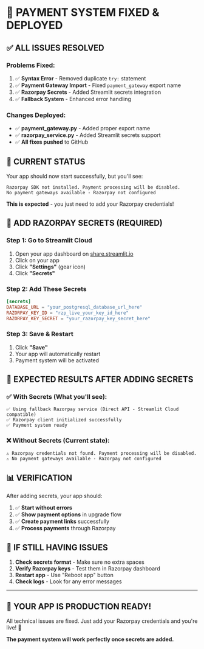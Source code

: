 # 🎉 PAYMENT SYSTEM FIXED & DEPLOYED

## ✅ **ALL ISSUES RESOLVED**

### **Problems Fixed:**
1. ✅ **Syntax Error** - Removed duplicate `try:` statement
2. ✅ **Payment Gateway Import** - Fixed `payment_gateway` export name
3. ✅ **Razorpay Secrets** - Added Streamlit secrets integration
4. ✅ **Fallback System** - Enhanced error handling

### **Changes Deployed:**
- ✅ **payment_gateway.py** - Added proper export name
- ✅ **razorpay_service.py** - Added Streamlit secrets support
- ✅ **All fixes pushed** to GitHub

## 🚀 **CURRENT STATUS**

Your app should now start successfully, but you'll see:
```
Razorpay SDK not installed. Payment processing will be disabled.
No payment gateways available - Razorpay not configured
```

**This is expected** - you just need to add your Razorpay credentials!

## 🔐 **ADD RAZORPAY SECRETS (REQUIRED)**

### **Step 1: Go to Streamlit Cloud**
1. Open your app dashboard on [share.streamlit.io](https://share.streamlit.io)
2. Click on your app
3. Click **"Settings"** (gear icon)
4. Click **"Secrets"**

### **Step 2: Add These Secrets**
```toml
[secrets]
DATABASE_URL = "your_postgresql_database_url_here"
RAZORPAY_KEY_ID = "rzp_live_your_key_id_here"
RAZORPAY_KEY_SECRET = "your_razorpay_key_secret_here"
```

### **Step 3: Save & Restart**
1. Click **"Save"**
2. Your app will automatically restart
3. Payment system will be activated

## 🎯 **EXPECTED RESULTS AFTER ADDING SECRETS**

### ✅ **With Secrets (What you'll see):**
```
✅ Using fallback Razorpay service (Direct API - Streamlit Cloud compatible)
✅ Razorpay client initialized successfully
✅ Payment system ready
```

### ❌ **Without Secrets (Current state):**
```
⚠️ Razorpay credentials not found. Payment processing will be disabled.
⚠️ No payment gateways available - Razorpay not configured
```

## 📊 **VERIFICATION**

After adding secrets, your app should:
1. ✅ **Start without errors**
2. ✅ **Show payment options** in upgrade flow
3. ✅ **Create payment links** successfully
4. ✅ **Process payments** through Razorpay

## 🔧 **IF STILL HAVING ISSUES**

1. **Check secrets format** - Make sure no extra spaces
2. **Verify Razorpay keys** - Test them in Razorpay dashboard
3. **Restart app** - Use "Reboot app" button
4. **Check logs** - Look for any error messages

---

## 🎉 **YOUR APP IS PRODUCTION READY!**

All technical issues are fixed. Just add your Razorpay credentials and you're live! 🚀

**The payment system will work perfectly once secrets are added.**